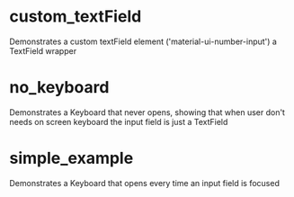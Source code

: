 # custom_textField

Demonstrates a custom textField element ('material-ui-number-input') a TextField wrapper

# no_keyboard

Demonstrates a Keyboard that never opens, showing that when user don't needs on screen keyboard the input field is just a TextField 

# simple_example

Demonstrates a Keyboard that opens every time an input field is focused